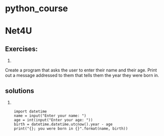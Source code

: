 # python_course

Net4U
=====
 
Exercises: 
---------

1.  
  Create a program that asks the user to enter their name and their age. 
  Print out a message addressed to them that tells them the year they were born in. 
 
 
solutions
----------
 
1. 
```
    import datetime 
    name = input("Enter your name: ") 
    age = int(input("Enter your age: ")) 
    birth = datetime.datetime.utcnow().year - age 
    print("{}; you were born in {}".format(name, birth))
```
